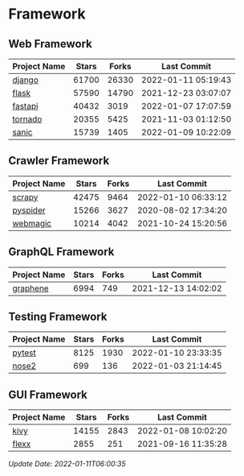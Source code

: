 # Framework

## Web Framework
| Project Name | Stars | Forks | Last Commit |
| ------------ | ----- | ----- | ----------- |
| [django](https://github.com/django/django) | 61700 | 26330 | 2022-01-11 05:19:43 |
| [flask](https://github.com/pallets/flask) | 57590 | 14790 | 2021-12-23 03:07:07 |
| [fastapi](https://github.com/tiangolo/fastapi) | 40432 | 3019 | 2022-01-07 17:07:59 |
| [tornado](https://github.com/tornadoweb/tornado) | 20355 | 5425 | 2021-11-03 01:12:50 |
| [sanic](https://github.com/sanic-org/sanic) | 15739 | 1405 | 2022-01-09 10:22:09 |

## Crawler Framework
| Project Name | Stars | Forks | Last Commit |
| ------------ | ----- | ----- | ----------- |
| [scrapy](https://github.com/scrapy/scrapy) | 42475 | 9464 | 2022-01-10 06:33:12 |
| [pyspider](https://github.com/binux/pyspider) | 15266 | 3627 | 2020-08-02 17:34:20 |
| [webmagic](https://github.com/code4craft/webmagic) | 10214 | 4042 | 2021-10-24 15:20:56 |

## GraphQL Framework
| Project Name | Stars | Forks | Last Commit |
| ------------ | ----- | ----- | ----------- |
| [graphene](https://github.com/graphql-python/graphene) | 6994 | 749 | 2021-12-13 14:02:02 |

## Testing Framework
| Project Name | Stars | Forks | Last Commit |
| ------------ | ----- | ----- | ----------- |
| [pytest](https://github.com/pytest-dev/pytest) | 8125 | 1930 | 2022-01-10 23:33:35 |
| [nose2](https://github.com/nose-devs/nose2) | 699 | 136 | 2022-01-03 21:14:45 |

## GUI Framework
| Project Name | Stars | Forks | Last Commit |
| ------------ | ----- | ----- | ----------- |
| [kivy](https://github.com/kivy/kivy) | 14155 | 2843 | 2022-01-08 10:02:20 |
| [flexx](https://github.com/flexxui/flexx) | 2855 | 251 | 2021-09-16 11:35:28 |

*Update Date: 2022-01-11T06:00:35*